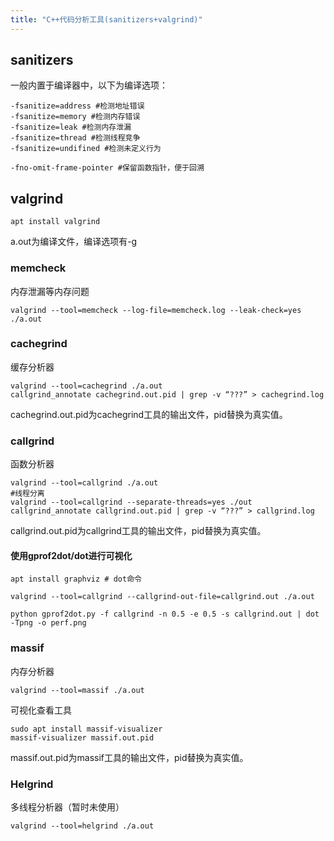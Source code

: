 ```yaml
---
title: "C++代码分析工具(sanitizers+valgrind)"
---
```


## sanitizers

一般内置于编译器中，以下为编译选项：

```shell
-fsanitize=address #检测地址错误
-fsanitize=memory #检测内存错误
-fsanitize=leak #检测内存泄漏
-fsanitize=thread #检测线程竞争
-fsanitize=undifined #检测未定义行为

-fno-omit-frame-pointer #保留函数指针，便于回溯
```

## valgrind

```shell
apt install valgrind
```

a.out为编译文件，编译选项有-g

### memcheck

内存泄漏等内存问题

```shell
valgrind --tool=memcheck --log-file=memcheck.log --leak-check=yes  ./a.out
```

### cachegrind

缓存分析器

```shell
valgrind --tool=cachegrind ./a.out
callgrind_annotate cachegrind.out.pid | grep -v “???” > cachegrind.log
```

cachegrind.out.pid为cachegrind工具的输出文件，pid替换为真实值。

### callgrind

函数分析器

```shell
valgrind --tool=callgrind ./a.out
#线程分离
valgrind --tool=callgrind --separate-threads=yes ./out
callgrind_annotate callgrind.out.pid | grep -v “???” > callgrind.log
```

callgrind.out.pid为callgrind工具的输出文件，pid替换为真实值。

#### 使用gprof2dot/dot进行可视化

```shell
apt install graphviz # dot命令
```

```shell
valgrind --tool=callgrind --callgrind-out-file=callgrind.out ./a.out
```

```shell
python gprof2dot.py -f callgrind -n 0.5 -e 0.5 -s callgrind.out | dot -Tpng -o perf.png
```

### massif

内存分析器

```shell
valgrind --tool=massif ./a.out
```

可视化查看工具

```shell
sudo apt install massif-visualizer
massif-visualizer massif.out.pid
```

massif.out.pid为massif工具的输出文件，pid替换为真实值。

### Helgrind

多线程分析器（暂时未使用）

```shell
valgrind --tool=helgrind ./a.out
```
